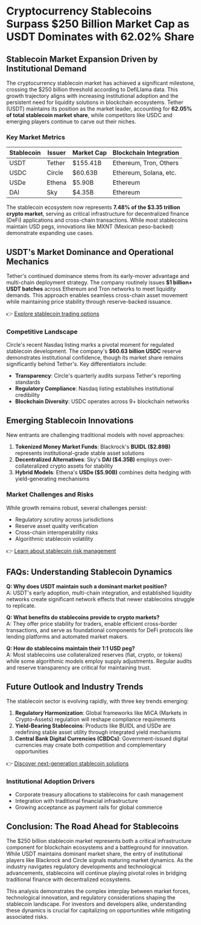 # Cryptocurrency Stablecoins Surpass $250 Billion Market Cap as USDT Dominates with 62.02% Share

## Stablecoin Market Expansion Driven by Institutional Demand

The cryptocurrency stablecoin market has achieved a significant milestone, crossing the $250 billion threshold according to DefiLlama data. This growth trajectory aligns with increasing institutional adoption and the persistent need for liquidity solutions in blockchain ecosystems. Tether (USDT) maintains its position as the market leader, accounting for **62.05% of total stablecoin market share**, while competitors like USDC and emerging players continue to carve out their niches.

### Key Market Metrics

| Stablecoin | Issuer | Market Cap | Blockchain Integration |
|-----------|--------|------------|------------------------|
| USDT      | Tether | $155.41B   | Ethereum, Tron, Others |
| USDC      | Circle | $60.63B    | Ethereum, Solana, etc. |
| USDe      | Ethena | $5.90B     | Ethereum               |
| DAI       | Sky    | $4.35B     | Ethereum               |

The stablecoin ecosystem now represents **7.48% of the $3.35 trillion crypto market**, serving as critical infrastructure for decentralized finance (DeFi) applications and cross-chain transactions. While most stablecoins maintain USD pegs, innovations like MXNT (Mexican peso-backed) demonstrate expanding use cases.

## USDT's Market Dominance and Operational Mechanics

Tether's continued dominance stems from its early-mover advantage and multi-chain deployment strategy. The company routinely issues **$1 billion+ USDT batches** across Ethereum and Tron networks to meet liquidity demands. This approach enables seamless cross-chain asset movement while maintaining price stability through reserve-backed issuance.

👉 [Explore stablecoin trading options](https://bit.ly/okx-bonus)

### Competitive Landscape

Circle's recent Nasdaq listing marks a pivotal moment for regulated stablecoin development. The company's **$60.63 billion USDC** reserve demonstrates institutional confidence, though its market share remains significantly behind Tether's. Key differentiators include:

- **Transparency**: Circle's quarterly audits surpass Tether's reporting standards
- **Regulatory Compliance**: Nasdaq listing establishes institutional credibility
- **Blockchain Diversity**: USDC operates across 9+ blockchain networks

## Emerging Stablecoin Innovations

New entrants are challenging traditional models with novel approaches:

1. **Tokenized Money Market Funds**: Blackrock's **BUIDL ($2.89B)** represents institutional-grade stable asset solutions
2. **Decentralized Alternatives**: Sky's **DAI ($4.35B)** employs over-collateralized crypto assets for stability
3. **Hybrid Models**: Ethena's **USDe ($5.90B)** combines delta hedging with yield-generating mechanisms

### Market Challenges and Risks

While growth remains robust, several challenges persist:
- Regulatory scrutiny across jurisdictions
- Reserve asset quality verification
- Cross-chain interoperability risks
- Algorithmic stablecoin volatility

👉 [Learn about stablecoin risk management](https://bit.ly/okx-bonus)

## FAQs: Understanding Stablecoin Dynamics

**Q: Why does USDT maintain such a dominant market position?**  
A: USDT's early adoption, multi-chain integration, and established liquidity networks create significant network effects that newer stablecoins struggle to replicate.

**Q: What benefits do stablecoins provide to crypto markets?**  
A: They offer price stability for traders, enable efficient cross-border transactions, and serve as foundational components for DeFi protocols like lending platforms and automated market makers.

**Q: How do stablecoins maintain their 1:1 USD peg?**  
A: Most stablecoins use collateralized reserves (fiat, crypto, or tokens) while some algorithmic models employ supply adjustments. Regular audits and reserve transparency are critical for maintaining trust.

## Future Outlook and Industry Trends

The stablecoin sector is evolving rapidly, with three key trends emerging:

1. **Regulatory Harmonization**: Global frameworks like MiCA (Markets in Crypto-Assets) regulation will reshape compliance requirements
2. **Yield-Bearing Stablecoins**: Products like BUIDL and USDe are redefining stable asset utility through integrated yield mechanisms
3. **Central Bank Digital Currencies (CBDCs)**: Government-issued digital currencies may create both competition and complementary opportunities

👉 [Discover next-generation stablecoin solutions](https://bit.ly/okx-bonus)

### Institutional Adoption Drivers

- Corporate treasury allocations to stablecoins for cash management
- Integration with traditional financial infrastructure
- Growing acceptance as payment rails for global commerce

## Conclusion: The Road Ahead for Stablecoins

The $250 billion stablecoin market represents both a critical infrastructure component for blockchain ecosystems and a battleground for innovation. While USDT maintains dominant market share, the entry of institutional players like Blackrock and Circle signals maturing market dynamics. As the industry navigates regulatory developments and technological advancements, stablecoins will continue playing pivotal roles in bridging traditional finance with decentralized ecosystems.

This analysis demonstrates the complex interplay between market forces, technological innovation, and regulatory considerations shaping the stablecoin landscape. For investors and developers alike, understanding these dynamics is crucial for capitalizing on opportunities while mitigating associated risks.